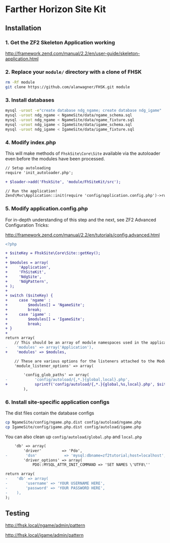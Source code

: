 Farther Horizon Site Kit
===

Installation
------------------------------

### 1.  Get the ZF2 Skeleton Application working
http://framework.zend.com/manual/2.2/en/user-guide/skeleton-application.html

### 2.  Replace your `module/` directory with a clone of FHSK
```bash
rm -Rf module
git clone https://github.com/alanwagner/FHSK.git module
```

### 3.  Install databases
```bash
mysql -uroot -e"create database ndg_ngame; create database ndg_igame"
mysql -uroot ndg_ngame < NgameSite/data/ngame_schema.sql
mysql -uroot ndg_ngame < NgameSite/data/ngame_fixture.sql
mysql -uroot ndg_igame < IgameSite/data/igame_schema.sql
mysql -uroot ndg_igame < IgameSite/data/igame_fixture.sql
```

### 4.  Modify index.php

This will make methods of `FhskSite\Core\Site` available via the autoloader even before the modules have been processed.

```diff
// Setup autoloading
require 'init_autoloader.php';

+ $loader->add('FhskSite', 'module/FhSiteKit/src');

// Run the application!
Zend\Mvc\Application::init(require 'config/application.config.php')->run();
```

### 5.  Modify application.config.php

For in-depth understanding of this step and the next, see ZF2 Advanced Configuration Tricks:

http://framework.zend.com/manual/2.2/en/tutorials/config.advanced.html

```diff
<?php

+ $siteKey = FhskSite\Core\Site::getKey();
+ 
+ $modules = array(
+     'Application',
+     'FhSiteKit',
+     'NdgSite',
+     'NdgPattern',
+ );
+ 
+ switch ($siteKey) {
+     case 'ngame' :
+         $modules[] = 'NgameSite';
+         break;
+     case 'igame' :
+         $modules[] = 'IgameSite';
+         break;
+ }
+ 
return array(
    // This should be an array of module namespaces used in the application.
-    'modules' => array('Application'),
+    'modules' => $modules,

    // These are various options for the listeners attached to the ModuleManager
    'module_listener_options' => array(
```
```diff
        'config_glob_paths' => array(
-            'config/autoload/{,*.}{global,local}.php',
+            sprintf('config/autoload/{,*.}{global,%s,local}.php', $siteKey),
        ),
```

### 6.  Install site-specific application configs

The dist files contain the database configs

```bash
cp NgameSite/config/ngame.php.dist config/autoload/ngame.php
cp IgameSite/config/igame.php.dist config/autoload/igame.php
```

You can also clean up `config/autoload/global.php` and `local.php`
```diff
    'db' => array(
        'driver'         => 'Pdo',
-        'dsn'            => 'mysql:dbname=zf2tutorial;host=localhost',
        'driver_options' => array(
            PDO::MYSQL_ATTR_INIT_COMMAND => 'SET NAMES \'UTF8\''
```
```diff
return array(
-    'db' => array(
-        'username' => 'YOUR USERNAME HERE',
-        'password' => 'YOUR PASSWORD HERE',
-    ),
);
```
Testing
-------------------------

http://fhsk.local/ngame/admin/pattern

http://fhsk.local/igame/admin/pattern
